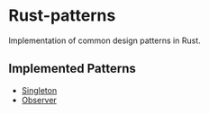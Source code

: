 # Rust-patterns
Implementation of common design patterns in Rust.

## Implemented Patterns
- [Singleton](https://sourcemaking.com/design_patterns/singleton)
- [Observer](https://sourcemaking.com/design_patterns/observer)
